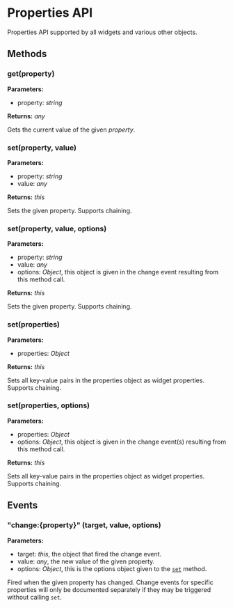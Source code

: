 ---
---
# Properties API

Properties API supported by all widgets and various other objects.

## Methods

### get(property)



**Parameters:** 

- property: *string*

**Returns:** *any*

Gets the current value of the given *property*.


### set(property, value)



**Parameters:** 

- property: *string*
- value: *any*

**Returns:** *this*

Sets the given property. Supports chaining.


### set(property, value, options)



**Parameters:** 

- property: *string*
- value: *any*
- options: *Object*, this object is given in the change event resulting from this method call.

**Returns:** *this*

Sets the given property. Supports chaining.


### set(properties)



**Parameters:** 

- properties: *Object*

**Returns:** *this*

Sets all key-value pairs in the properties object as widget properties. Supports chaining.


### set(properties, options)



**Parameters:** 

- properties: *Object*
- options: *Object*, this object is given in the change event(s) resulting from this method call.

**Returns:** *this*

Sets all key-value pairs in the properties object as widget properties. Supports chaining.



## Events

### "change:{property}" (target, value, options)

**Parameters:** 

- target: *this*, the object that fired the change event.
- value: *any*, the new value of the given property.
- options: *Object*, this is the options object given to the [`set`](#set) method.

Fired when the given property has changed. Change events for specific properties will only be documented separately if they may be triggered without calling `set`. 


